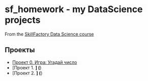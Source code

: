 # sf_homework - my DataScience projects
From the [SkillFactory Data Science course](https://github.com/evgenykotko/sf_homework)

## Проекты

* [Проект 0. Игра: Угадай число](https://github.com/evgenykotko/sf_homework/tree/main/project_0)
* [Проект 1. ____] (____)
* [Проект 2. ____] (____)